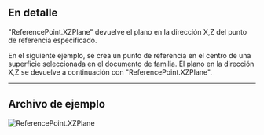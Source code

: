 ## En detalle
"ReferencePoint.XZPlane" devuelve el plano en la dirección X,Z del punto de referencia especificado.

En el siguiente ejemplo, se crea un punto de referencia en el centro de una superficie seleccionada en el documento de familia. El plano en la dirección X,Z se devuelve a continuación con "ReferencePoint.XZPlane".


___
## Archivo de ejemplo

![ReferencePoint.XZPlane](./Revit.Elements.ReferencePoint.XZPlane_img.jpg)
